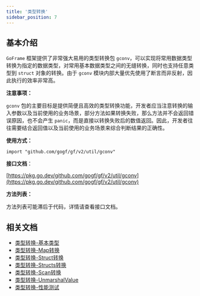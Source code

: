```yaml
---
title: '类型转换'
sidebar_position: 7
---
```


## 基本介绍

`GoFrame` 框架提供了非常强大易用的类型转换包 `gconv`，可以实现将常用数据类型转换为指定的数据类型，对常用基本数据类型之间的无缝转换，同时也支持任意类型到 `struct` 对象的转换。由于 `gconv` 模块内部大量优先使用了断言而非反射，因此执行的效率非常高。

**注意事项：**

`gconv` 包的主要目标是提供简便且高效的类型转换功能，开发者应当注意转换的输入参数以及当前使用的业务场景，部分方法如果转换失败，那么方法并不会返回错误原因，也不会产生 `panic`，而是直接以转换失败后的数值返回。因此，开发者往往需要结合返回值以及当前使用的业务场景来综合判断结果的正确性。

**使用方式：**

```
import "github.com/gogf/gf/v2/util/gconv"
```

**接口文档**：

[https://pkg.go.dev/github.com/gogf/gf/v2/util/gconv](https://pkg.go.dev/github.com/gogf/gf/v2/util/gconv)

**方法列表：**

方法列表可能滞后于代码，详情请查看接口文档。

## 相关文档

- [类型转换-基本类型](output/goframe-v2.4-md/核心组件-重点/类型转换/类型转换-基本类型)
- [类型转换-Map转换](output/goframe-v2.4-md/核心组件-重点/类型转换/类型转换-Map转换)
- [类型转换-Struct转换](output/goframe-v2.4-md/核心组件-重点/类型转换/类型转换-Struct转换)
- [类型转换-Structs转换](output/goframe-v2.4-md/核心组件-重点/类型转换/类型转换-Structs转换)
- [类型转换-Scan转换](output/goframe-v2.4-md/核心组件-重点/类型转换/类型转换-Scan转换)
- [类型转换-UnmarshalValue](output/goframe-v2.4-md/核心组件-重点/类型转换/类型转换-UnmarshalValue)
- [类型转换-性能测试](output/goframe-v2.4-md/核心组件-重点/类型转换/类型转换-性能测试)